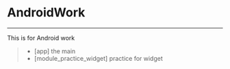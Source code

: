 # AndroidWork

------

This is for Android work

> * [app] the main  
> * [module_practice_widget] practice for widget  